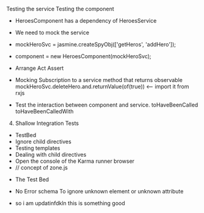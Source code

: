 

Testing the service
Testing the component

- HeroesComponent has a dependency of HeroesService

- We need to mock the service

- mockHeroSvc = jasmine.createSpyObj(['getHeros', 'addHero']);

- component = new HeroesComponent(mockHeroSvc);

- Arrange Act Assert

- Mocking Subscription to a service method that returns observable
    mockHeroSvc.deleteHero.and.returnValue(of(true)) <-- import it from rxjs

- Test the interaction between component and service.
  toHaveBeenCalled
  toHaveBeenCalledWith

4. Shallow Integration Tests
- TestBed
- Ignore child directives
- Testing templates
- Dealing with child directives
- Open the console of the Karma runner browser
- // concept of zone.js

* The Test Bed


* No Error schema
To ignore unknown element or unknown attribute
* so i am updatinfdkln
this is something good
